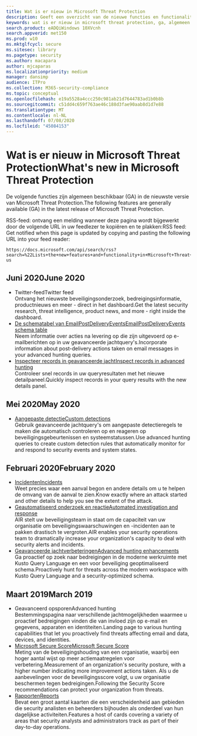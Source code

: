 ```yaml
---
title: Wat is er nieuw in Microsoft Threat Protection
description: Geeft een overzicht van de nieuwe functies en functionaliteit in Microsoft Threat Protection
keywords: wat is er nieuw in microsoft threat protection, ga, algemeen beschikbaar, mogelijkheden, beschikbaar, nieuwe
search.product: eADQiWindows 10XVcnh
search.appverid: met150
ms.prod: w10
ms.mktglfcycl: secure
ms.sitesec: library
ms.pagetype: security
ms.author: macapara
author: mjcaparas
ms.localizationpriority: medium
manager: dansimp
audience: ITPro
ms.collection: M365-security-compliance
ms.topic: conceptual
ms.openlocfilehash: e19a5528a4ccc250c981ab21d7644783ad1b0b8b
ms.sourcegitcommit: c51dd4c659f763ae46c188d3fae90aab8d1d7e88
ms.translationtype: MT
ms.contentlocale: nl-NL
ms.lasthandoff: 07/08/2020
ms.locfileid: "45084153"
---
```

# <a name="whats-new-in-microsoft-threat-protection"></a><span data-ttu-id="a7608-104">Wat is er nieuw in Microsoft Threat Protection</span><span class="sxs-lookup"><span data-stu-id="a7608-104">What's new in Microsoft Threat Protection</span></span>

<span data-ttu-id="a7608-105">De volgende functies zijn algemeen beschikbaar (GA) in de nieuwste versie van Microsoft Threat Protection.</span><span class="sxs-lookup"><span data-stu-id="a7608-105">The following features are generally available (GA) in the latest release of Microsoft Threat Protection.</span></span>

<span data-ttu-id="a7608-106">RSS-feed: ontvang een melding wanneer deze pagina wordt bijgewerkt door de volgende URL in uw feedlezer te kopiëren en te plakken:</span><span class="sxs-lookup"><span data-stu-id="a7608-106">RSS feed: Get notified when this page is updated by copying and pasting the following URL into your feed reader:</span></span>
```http
https://docs.microsoft.com/api/search/rss?search=%22Lists+the+new+features+and+functionality+in+Microsoft+Threat+Protection%22&locale=en-us
```
## <a name="june-2020"></a><span data-ttu-id="a7608-107">Juni 2020</span><span class="sxs-lookup"><span data-stu-id="a7608-107">June 2020</span></span>
- <span data-ttu-id="a7608-108">Twitter-feed</span><span class="sxs-lookup"><span data-stu-id="a7608-108">Twitter feed</span></span> <br> <span data-ttu-id="a7608-109">Ontvang het nieuwste beveiligingsonderzoek, bedreigingsinformatie, productnieuws en meer - direct in het dashboard.</span><span class="sxs-lookup"><span data-stu-id="a7608-109">Get the latest security research, threat intelligence, product news, and more - right inside the dashboard.</span></span>
- [<span data-ttu-id="a7608-110">De schematabel van EmailPostDeliveryEvents</span><span class="sxs-lookup"><span data-stu-id="a7608-110">EmailPostDeliveryEvents schema table</span></span>](advanced-hunting-emailpostdeliveryevents-table.md) <br> <span data-ttu-id="a7608-111">Neem informatie over acties na levering op die zijn uitgevoerd op e-mailberichten op in uw geavanceerde jachtquery's.</span><span class="sxs-lookup"><span data-stu-id="a7608-111">Incorporate information about post-delivery actions taken on email messages in your advanced hunting queries.</span></span>
- [<span data-ttu-id="a7608-112">Inspecteer records in geavanceerde jacht</span><span class="sxs-lookup"><span data-stu-id="a7608-112">Inspect records in advanced hunting</span></span>](advanced-hunting-query-results.md#drill-down-from-query-results) <br> <span data-ttu-id="a7608-113">Controleer snel records in uw queryresultaten met het nieuwe detailpaneel.</span><span class="sxs-lookup"><span data-stu-id="a7608-113">Quickly inspect records in your query results with the new details panel.</span></span>

## <a name="may-2020"></a><span data-ttu-id="a7608-114">Mei 2020</span><span class="sxs-lookup"><span data-stu-id="a7608-114">May 2020</span></span>
- [<span data-ttu-id="a7608-115">Aangepaste detectie</span><span class="sxs-lookup"><span data-stu-id="a7608-115">Custom detections</span></span>](custom-detections-overview.md) <br> <span data-ttu-id="a7608-116">Gebruik geavanceerde jachtquery's om aangepaste detectieregels te maken die automatisch controleren op en reageren op beveiligingsgebeurtenissen en systeemstatussen.</span><span class="sxs-lookup"><span data-stu-id="a7608-116">Use advanced hunting queries to create custom detection rules that automatically monitor for and respond to security events and system states.</span></span>

## <a name="february-2020"></a><span data-ttu-id="a7608-117">Februari 2020</span><span class="sxs-lookup"><span data-stu-id="a7608-117">February 2020</span></span>
- [<span data-ttu-id="a7608-118">Incidenten</span><span class="sxs-lookup"><span data-stu-id="a7608-118">Incidents</span></span>](incidents-overview.md) <br> <span data-ttu-id="a7608-119">Weet precies waar een aanval begon en andere details om u te helpen de omvang van de aanval te zien.</span><span class="sxs-lookup"><span data-stu-id="a7608-119">Know exactly where an attack started and other details to help you see the extent of the attack.</span></span>
- [<span data-ttu-id="a7608-120">Geautomatiseerd onderzoek en reactie</span><span class="sxs-lookup"><span data-stu-id="a7608-120">Automated investigation and response</span></span>](mtp-autoir.md) <br> <span data-ttu-id="a7608-121">AIR stelt uw beveiligingsteam in staat om de capaciteit van uw organisatie om beveiligingswaarschuwingen en -incidenten aan te pakken drastisch te vergroten.</span><span class="sxs-lookup"><span data-stu-id="a7608-121">AIR enables your security operations team to dramatically increase your organization's capacity to deal with security alerts and incidents.</span></span>
- [<span data-ttu-id="a7608-122">Geavanceerde jachtverbeteringen</span><span class="sxs-lookup"><span data-stu-id="a7608-122">Advanced hunting enhancements</span></span>](advanced-hunting-overview.md) <br> <span data-ttu-id="a7608-123">Ga proactief op zoek naar bedreigingen in de moderne werkruimte met Kusto Query Language en een voor beveiliging geoptimaliseerd schema.</span><span class="sxs-lookup"><span data-stu-id="a7608-123">Proactively hunt for threats across the modern workspace with Kusto Query Language and a security-optimized schema.</span></span>

## <a name="march-2019"></a><span data-ttu-id="a7608-124">Maart 2019</span><span class="sxs-lookup"><span data-stu-id="a7608-124">March 2019</span></span>
- <span data-ttu-id="a7608-125">Geavanceerd opsporen</span><span class="sxs-lookup"><span data-stu-id="a7608-125">Advanced hunting</span></span> <br> <span data-ttu-id="a7608-126">Bestemmingspagina naar verschillende jachtmogelijkheden waarmee u proactief bedreigingen vinden die van invloed zijn op e-mail en gegevens, apparaten en identiteiten.</span><span class="sxs-lookup"><span data-stu-id="a7608-126">Landing page to various hunting capabilities that let you proactively find threats affecting email and data, devices, and identities.</span></span>
- [<span data-ttu-id="a7608-127">Microsoft Secure Score</span><span class="sxs-lookup"><span data-stu-id="a7608-127">Microsoft Secure Score</span></span>](microsoft-secure-score.md) <br> <span data-ttu-id="a7608-128">Meting van de beveiligingshouding van een organisatie, waarbij een hoger aantal wijst op meer actiemaatregelen voor verbetering.</span><span class="sxs-lookup"><span data-stu-id="a7608-128">Measurement of an organization's security posture, with a higher number indicating more improvement actions taken.</span></span> <span data-ttu-id="a7608-129">Als u de aanbevelingen voor de beveiligingsscore volgt, u uw organisatie beschermen tegen bedreigingen.</span><span class="sxs-lookup"><span data-stu-id="a7608-129">Following the Security Score recommendations can protect your organization from threats.</span></span> 
- [<span data-ttu-id="a7608-130">Rapporten</span><span class="sxs-lookup"><span data-stu-id="a7608-130">Reports</span></span>](monitoring-and-reporting.md) <br>  <span data-ttu-id="a7608-131">Bevat een groot aantal kaarten die een verscheidenheid aan gebieden die security analisten en beheerders bijhouden als onderdeel van hun dagelijkse activiteiten.</span><span class="sxs-lookup"><span data-stu-id="a7608-131">Features a host of cards covering a variety of areas that security analysts and administrators track as part of their day-to-day operations.</span></span>
